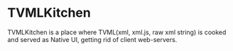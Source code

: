 # TVMLKitchen
TVMLKitchen is a place where TVML(xml, xml.js, raw xml string) is cooked and served as Native UI, getting rid of client web-servers.
